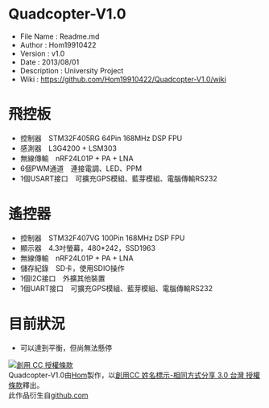 Quadcopter-V1.0
========
* File Name   : Readme.md
* Author      : Hom19910422
* Version     : v1.0
* Date        : 2013/08/01
* Description : University Project
* Wiki        : https://github.com/Hom19910422/Quadcopter-V1.0/wiki

飛控板
========
* 控制器　STM32F405RG 64Pin 168MHz DSP FPU
* 感測器　L3G4200 + LSM303
* 無線傳輸　nRF24L01P + PA + LNA
* 6個PWM通道　連接電調、LED、PPM
* 1個USART接口　可擴充GPS模組、藍芽模組、電腦傳輸RS232

遙控器
========
* 控制器　STM32F407VG 100Pin 168MHz DSP FPU
* 顯示器　4.3吋螢幕，480*242，SSD1963
* 無線傳輸　nRF24L01P + PA + LNA
* 儲存紀錄　SD卡，使用SDIO操作
* 1個I2C接口　外擴其他裝置
* 1個UART接口　可擴充GPS模組、藍芽模組、電腦傳輸RS232

目前狀況
========
* 可以達到平衡，但尚無法懸停
  
<a rel="license" href="http://creativecommons.org/licenses/by-sa/3.0/tw/deed.zh_TW"><img alt="創用 CC 授權條款" style="border-width:0" src="http://i.creativecommons.org/l/by-sa/3.0/tw/88x31.png" /></a><br /><span xmlns:dct="http://purl.org/dc/terms/" property="dct:title">Quadcopter-V1.0</span>由<a xmlns:cc="http://creativecommons.org/ns#" href="https://plus.google.com/u/0/112822505513154783828/posts" property="cc:attributionName" rel="cc:attributionURL">Hom</a>製作，以<a rel="license" href="http://creativecommons.org/licenses/by-sa/3.0/tw/deed.zh_TW">創用CC 姓名標示-相同方式分享 3.0 台灣 授權條款</a>釋出。<br />此作品衍生自<a xmlns:dct="http://purl.org/dc/terms/" href="https://github.com/Hom19910422" rel="dct:source">github.com</a>
